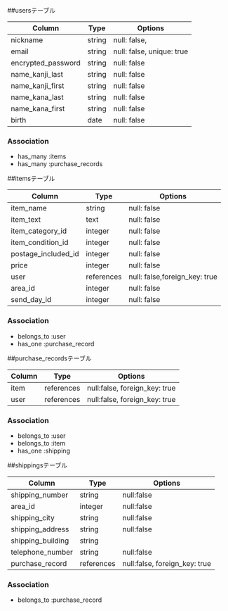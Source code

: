 ##usersテーブル

| Column             | Type     |   Options                 |
|--------------------|----------|---------------------------|
| nickname           | string   | null: false,              |
| email              | string   | null: false, unique: true |
| encrypted_password | string   | null: false               |
| name_kanji_last    | string   | null: false               |
| name_kanji_first   | string   | null: false               |
| name_kana_last     | string   | null: false               |
| name_kana_first    | string   | null: false               |
| birth              | date     | null: false               |

### Association

- has_many :items
- has_many :purchase_records

##itemsテーブル

| Column              |  Type     |   Options                     |        
|---------------------|-----------|-------------------------------|              
| item_name           | string    | null: false                   |
| item_text           | text      | null: false                   |
| item_category_id    | integer   | null: false                   |
| item_condition_id   | integer   | null: false                   |
| postage_included_id | integer   | null: false                   |
| price               | integer   | null: false                   |
| user                | references| null: false,foreign_key: true |
| area_id             | integer   | null: false                   |
| send_day_id         | integer   | null: false                   |
### Association

- belongs_to :user
- has_one :purchase_record

##purchase_recordsテーブル

| Column            |    Type    | Options                       |
|-------------------|------------|-------------------------------|
| item              | references | null:false, foreign_key: true |
| user              | references | null:false, foreign_key: true |


### Association

- belongs_to :user
- belongs_to :item
- has_one :shipping

##shippingsテーブル

| Column            | Type       | Options                       |
|-------------------|------------|-------------------------------|
| shipping_number   | string     | null:false                    |
| area_id           | integer    | null:false                    |
| shipping_city     | string     | null:false                    |
| shipping_address  | string     | null:false                    |
| shipping_building | string     |                               |
| telephone_number  | string     | null:false                    |          
| purchase_record   | references | null:false, foreign_key: true |
### Association

- belongs_to :purchase_record


